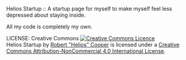 Helios Startup :: A startup page for myself to make myself feel less depressed about staying inside.

All my code is completely my own.



LICENSE: Creative Commons
<a rel="license" href="http://creativecommons.org/licenses/by-nc/4.0/"><img alt="Creative Commons Licence" style="border-width:0" src="https://i.creativecommons.org/l/by-nc/4.0/88x31.png" /></a><br /><span xmlns:dct="http://purl.org/dc/terms/" property="dct:title">Helios Startup</span> by <a xmlns:cc="http://creativecommons.org/ns#" href="http://www.github.com/heliosthefirst/heliosstartup" property="cc:attributionName" rel="cc:attributionURL">Robert "Helios" Cooper</a> is licensed under a <a rel="license" href="http://creativecommons.org/licenses/by-nc/4.0/">Creative Commons Attribution-NonCommercial 4.0 International License</a>.
